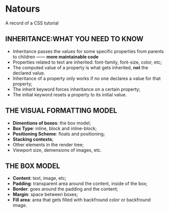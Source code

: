 # Natours
A record of a CSS tutorial
## INHERITANCE:WHAT YOU NEED TO KNOW
* Inheritance passes the values for some specific properties from parents to children —— **more maintainable code**
* Properties related to text are inherited: font-family, font-size, color, etc;
* The computed value of a property is what gets inherited, **not** the declared value.
* Inheritance of a property only works if no one declares a value for that property;
* The inherit keyword forces inheritance on a certain property;
* The initial keyword resets a property to its initial value.
## THE VISUAL FORMATTING MODEL
* **Dimentions of boxes**: the box model;
* **Box Type**: inline, block and inline-block;
* **Positioning Scheme**: floats and positioning;
* **Stacking contexts**;
* Other elements in the render tree;
* Viewport size, demensions of images, etc.
## THE BOX MODEL
* **Content**: text, image, etc;
* **Padding**: transparent area around the content, inside of the box;
* **Border**: goes around the padding and the content;
* **Margin**: space between boxes;
* **Fill area**: area that gets filled with backfround color or backfround image.
